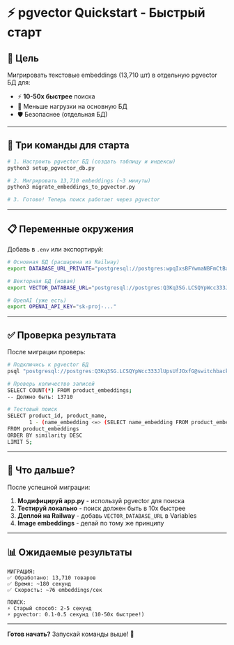 # ⚡ pgvector Quickstart - Быстрый старт

## 🎯 Цель
Мигрировать текстовые embeddings (13,710 шт) в отдельную pgvector БД для:
- ⚡ **10-50x быстрее** поиска
- 💾 Меньше нагрузки на основную БД
- 🛡️ Безопаснее (отдельная БД)

---

## 🚀 Три команды для старта

```bash
# 1. Настроить pgvector БД (создать таблицу и индексы)
python3 setup_pgvector_db.py

# 2. Мигрировать 13,710 embeddings (~3 минуты)
python3 migrate_embeddings_to_pgvector.py

# 3. Готово! Теперь поиск работает через pgvector
```

---

## 📋 Переменные окружения

Добавь в `.env` или экспортируй:

```bash
# Основная БД (расшарена из Railway)
export DATABASE_URL_PRIVATE="postgresql://postgres:wpqIxsBFYwmaNBFmCtBahhIMVSSskeiB@centerbeam.proxy.rlwy.net:26590/railway"

# Векторная БД (новая)
export VECTOR_DATABASE_URL="postgresql://postgres:Q3Kq3SG.LCSQYpWcc333JlUpsUfJOxfG@switchback.proxy.rlwy.net:53625/railway"

# OpenAI (уже есть)
export OPENAI_API_KEY="sk-proj-..."
```

---

## ✅ Проверка результата

После миграции проверь:

```bash
# Подключись к pgvector БД
psql "postgresql://postgres:Q3Kq3SG.LCSQYpWcc333JlUpsUfJOxfG@switchback.proxy.rlwy.net:53625/railway"

# Проверь количество записей
SELECT COUNT(*) FROM product_embeddings;
-- Должно быть: 13710

# Тестовый поиск
SELECT product_id, product_name, 
       1 - (name_embedding <=> (SELECT name_embedding FROM product_embeddings LIMIT 1)) as similarity
FROM product_embeddings
ORDER BY similarity DESC
LIMIT 5;
```

---

## 🎉 Что дальше?

После успешной миграции:

1. **Модифицируй app.py** - используй pgvector для поиска
2. **Тестируй локально** - поиск должен быть в 10x быстрее
3. **Деплой на Railway** - добавь `VECTOR_DATABASE_URL` в Variables
4. **Image embeddings** - делай по тому же принципу

---

## 📊 Ожидаемые результаты

```
МИГРАЦИЯ:
✅ Обработано: 13,710 товаров
✅ Время: ~180 секунд
✅ Скорость: ~76 embeddings/сек

ПОИСК:
⚡ Старый способ: 2-5 секунд
⚡ pgvector: 0.1-0.5 секунд (10-50x быстрее!)
```

---

**Готов начать?** Запускай команды выше! 🚀

